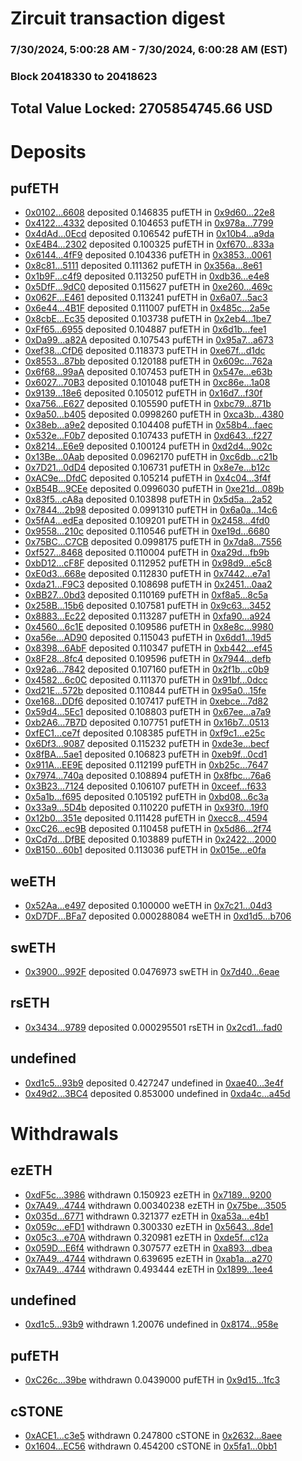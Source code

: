 # Zircuit transaction digest
### 7/30/2024, 5:00:28 AM - 7/30/2024, 6:00:28 AM (EST)
### Block 20418330 to 20418623

## Total Value Locked: 2705854745.66 USD

# Deposits
## pufETH
- [0x0102...6608](https://etherscan.io/address/0x0102805682edD32aFCb17d5cf684C25793146608) deposited 0.146835 pufETH in [0x9d60...22e8](https://etherscan.io/tx/0x0102805682edD32aFCb17d5cf684C25793146608)
- [0x4122...4332](https://etherscan.io/address/0x4122b248f4b5205637752fc513e4Ef891D0E4332) deposited 0.104653 pufETH in [0x978a...7799](https://etherscan.io/tx/0x4122b248f4b5205637752fc513e4Ef891D0E4332)
- [0x4dAd...0Ecd](https://etherscan.io/address/0x4dAd19aca4c8B568f6dBA3629F248aC43b7B0Ecd) deposited 0.106542 pufETH in [0x10b4...a9da](https://etherscan.io/tx/0x4dAd19aca4c8B568f6dBA3629F248aC43b7B0Ecd)
- [0xE4B4...2302](https://etherscan.io/address/0xE4B4CD069Fc2d6d0E8d0ea53199B0C76965b2302) deposited 0.100325 pufETH in [0xf670...833a](https://etherscan.io/tx/0xE4B4CD069Fc2d6d0E8d0ea53199B0C76965b2302)
- [0x6144...4fF9](https://etherscan.io/address/0x6144F617E2cE10358F932aC8228b088fE00F4fF9) deposited 0.104336 pufETH in [0x3853...0061](https://etherscan.io/tx/0x6144F617E2cE10358F932aC8228b088fE00F4fF9)
- [0x8c81...5111](https://etherscan.io/address/0x8c8146B6B8088d73EF830aA68C01Aa82d3c25111) deposited 0.111362 pufETH in [0x356a...8e61](https://etherscan.io/tx/0x8c8146B6B8088d73EF830aA68C01Aa82d3c25111)
- [0x1b9F...c4f9](https://etherscan.io/address/0x1b9F68747Cb65F688F69F84Da0461cf8e2c7c4f9) deposited 0.113250 pufETH in [0xdb36...e4e8](https://etherscan.io/tx/0x1b9F68747Cb65F688F69F84Da0461cf8e2c7c4f9)
- [0x5DfF...9dC0](https://etherscan.io/address/0x5DfF92E0322E5394b8a1EaA7a087725804459dC0) deposited 0.115627 pufETH in [0xe260...469c](https://etherscan.io/tx/0x5DfF92E0322E5394b8a1EaA7a087725804459dC0)
- [0x062F...E461](https://etherscan.io/address/0x062F3dBa5f8F00E8036da0F442f1fd7e9D9fE461) deposited 0.113241 pufETH in [0x6a07...5ac3](https://etherscan.io/tx/0x062F3dBa5f8F00E8036da0F442f1fd7e9D9fE461)
- [0x6e44...4B1F](https://etherscan.io/address/0x6e44C07370486B7048b130D256B4eCE0Eb4E4B1F) deposited 0.111007 pufETH in [0x485c...2a5e](https://etherscan.io/tx/0x6e44C07370486B7048b130D256B4eCE0Eb4E4B1F)
- [0x8cbE...Ec35](https://etherscan.io/address/0x8cbEEE031Dec0568b70194249A7699F56bE0Ec35) deposited 0.103738 pufETH in [0x2eb4...1be7](https://etherscan.io/tx/0x8cbEEE031Dec0568b70194249A7699F56bE0Ec35)
- [0xFf65...6955](https://etherscan.io/address/0xFf658C27dD2C4A53EDf14b1A7611F6ffb3886955) deposited 0.104887 pufETH in [0x6d1b...fee1](https://etherscan.io/tx/0xFf658C27dD2C4A53EDf14b1A7611F6ffb3886955)
- [0xDa99...a82A](https://etherscan.io/address/0xDa99C2A8304deBBb942351EF0d30604271f1a82A) deposited 0.107543 pufETH in [0x95a7...a673](https://etherscan.io/tx/0xDa99C2A8304deBBb942351EF0d30604271f1a82A)
- [0xef38...CfD6](https://etherscan.io/address/0xef384d5c2c26dFdbEa79BF20abeb3aD6eA3ACfD6) deposited 0.118373 pufETH in [0xe67f...d1dc](https://etherscan.io/tx/0xef384d5c2c26dFdbEa79BF20abeb3aD6eA3ACfD6)
- [0x8553...87bb](https://etherscan.io/address/0x85537FAD060c1Bbd51Ae7458a99e016a4D6187bb) deposited 0.120188 pufETH in [0x609c...762a](https://etherscan.io/tx/0x85537FAD060c1Bbd51Ae7458a99e016a4D6187bb)
- [0x6f68...99aA](https://etherscan.io/address/0x6f682C258dc01eEfF6AD32fBd22a6620089899aA) deposited 0.107453 pufETH in [0x547e...e63b](https://etherscan.io/tx/0x6f682C258dc01eEfF6AD32fBd22a6620089899aA)
- [0x6027...70B3](https://etherscan.io/address/0x60270Da2d756f6D401AA5Ae989229081428b70B3) deposited 0.101048 pufETH in [0xc86e...1a08](https://etherscan.io/tx/0x60270Da2d756f6D401AA5Ae989229081428b70B3)
- [0x9139...18e6](https://etherscan.io/address/0x91391f49513f37f23676eeEd998C6F4Bb31D18e6) deposited 0.105012 pufETH in [0x16d7...f30f](https://etherscan.io/tx/0x91391f49513f37f23676eeEd998C6F4Bb31D18e6)
- [0xa756...E627](https://etherscan.io/address/0xa75654a6aEdC3387641F900fA0b5A60C3d6dE627) deposited 0.105590 pufETH in [0xbc79...871b](https://etherscan.io/tx/0xa75654a6aEdC3387641F900fA0b5A60C3d6dE627)
- [0x9a50...b405](https://etherscan.io/address/0x9a5058175E0b687522a13308024b3D8b10Acb405) deposited 0.0998260 pufETH in [0xca3b...4380](https://etherscan.io/tx/0x9a5058175E0b687522a13308024b3D8b10Acb405)
- [0x38eb...a9e2](https://etherscan.io/address/0x38eb145794e95c6c40e3F31EcDcDC0A65E67a9e2) deposited 0.104408 pufETH in [0x58b4...faec](https://etherscan.io/tx/0x38eb145794e95c6c40e3F31EcDcDC0A65E67a9e2)
- [0x532e...F0b7](https://etherscan.io/address/0x532e723F6DAE41D4fB870E5D3671d40C31FBF0b7) deposited 0.107433 pufETH in [0xd643...f227](https://etherscan.io/tx/0x532e723F6DAE41D4fB870E5D3671d40C31FBF0b7)
- [0x8214...E6e9](https://etherscan.io/address/0x8214E3646d2189247d0F7AF0Ec6467Af6621E6e9) deposited 0.100124 pufETH in [0xd2d4...902c](https://etherscan.io/tx/0x8214E3646d2189247d0F7AF0Ec6467Af6621E6e9)
- [0x13Be...0Aab](https://etherscan.io/address/0x13Be38e458CDBf30e4aAaDd01700b793F3E10Aab) deposited 0.0962170 pufETH in [0xc6db...c21b](https://etherscan.io/tx/0x13Be38e458CDBf30e4aAaDd01700b793F3E10Aab)
- [0x7D21...0dD4](https://etherscan.io/address/0x7D21cB80ffD72d1023E7d67f57837301440C0dD4) deposited 0.106731 pufETH in [0x8e7e...b12c](https://etherscan.io/tx/0x7D21cB80ffD72d1023E7d67f57837301440C0dD4)
- [0xAC9e...DfdC](https://etherscan.io/address/0xAC9e2A83FB328F135A0dc797c0d575897705DfdC) deposited 0.105214 pufETH in [0x4c04...3f4f](https://etherscan.io/tx/0xAC9e2A83FB328F135A0dc797c0d575897705DfdC)
- [0xB54B...9CEe](https://etherscan.io/address/0xB54Bc14A604CbAfa5B1E2fd80C6f696645739CEe) deposited 0.0996030 pufETH in [0xe21d...089b](https://etherscan.io/tx/0xB54Bc14A604CbAfa5B1E2fd80C6f696645739CEe)
- [0x83f5...cA8a](https://etherscan.io/address/0x83f5CdCc0f574985a6Cb912aDF4dA7a93882cA8a) deposited 0.103898 pufETH in [0x5d5a...2a52](https://etherscan.io/tx/0x83f5CdCc0f574985a6Cb912aDF4dA7a93882cA8a)
- [0x7844...2b98](https://etherscan.io/address/0x78448D883DE71EB7f9611358e7585C0EB2E32b98) deposited 0.0991310 pufETH in [0x6a0a...14c6](https://etherscan.io/tx/0x78448D883DE71EB7f9611358e7585C0EB2E32b98)
- [0x5fA4...edEa](https://etherscan.io/address/0x5fA4304dAB3316fD4308AB7dd6E1b11B618cedEa) deposited 0.109201 pufETH in [0x2458...4fd0](https://etherscan.io/tx/0x5fA4304dAB3316fD4308AB7dd6E1b11B618cedEa)
- [0x9558...210c](https://etherscan.io/address/0x95588c9b07d9d024602F02742C6683e30689210c) deposited 0.110546 pufETH in [0xe19d...6680](https://etherscan.io/tx/0x95588c9b07d9d024602F02742C6683e30689210c)
- [0x75BC...C7CB](https://etherscan.io/address/0x75BC2Fd12Fae1430611dadA881Ae469FF6A5C7CB) deposited 0.0998175 pufETH in [0x7da8...7556](https://etherscan.io/tx/0x75BC2Fd12Fae1430611dadA881Ae469FF6A5C7CB)
- [0xf527...8468](https://etherscan.io/address/0xf527E6370CF97B2B5CF59882507cA82F9e188468) deposited 0.110004 pufETH in [0xa29d...fb9b](https://etherscan.io/tx/0xf527E6370CF97B2B5CF59882507cA82F9e188468)
- [0xbD12...cF8F](https://etherscan.io/address/0xbD128683B95E853024a94be0D32a0930212FcF8F) deposited 0.112952 pufETH in [0x98d9...e5c8](https://etherscan.io/tx/0xbD128683B95E853024a94be0D32a0930212FcF8F)
- [0xE0d3...668e](https://etherscan.io/address/0xE0d3811DBAd4C263D4e1aa356364eeC74C6F668e) deposited 0.112830 pufETH in [0x7442...e7a1](https://etherscan.io/tx/0xE0d3811DBAd4C263D4e1aa356364eeC74C6F668e)
- [0xda21...F9C3](https://etherscan.io/address/0xda21db75022a2c8a562d27542F9BEE7f8b68F9C3) deposited 0.108698 pufETH in [0x2451...0aa2](https://etherscan.io/tx/0xda21db75022a2c8a562d27542F9BEE7f8b68F9C3)
- [0xBB27...0bd3](https://etherscan.io/address/0xBB27bA26A7865fbFC9c1E5D2256c7e4bA8430bd3) deposited 0.110169 pufETH in [0xf8a5...8c5a](https://etherscan.io/tx/0xBB27bA26A7865fbFC9c1E5D2256c7e4bA8430bd3)
- [0x258B...15b6](https://etherscan.io/address/0x258B4c9216C5e9E4E05AC9B8fB1f840b8f7215b6) deposited 0.107581 pufETH in [0x9c63...3452](https://etherscan.io/tx/0x258B4c9216C5e9E4E05AC9B8fB1f840b8f7215b6)
- [0x8883...Ec22](https://etherscan.io/address/0x88838B46b2FC2125EB585BA398a04C5A539CEc22) deposited 0.113287 pufETH in [0xfa90...a924](https://etherscan.io/tx/0x88838B46b2FC2125EB585BA398a04C5A539CEc22)
- [0x4560...6c1E](https://etherscan.io/address/0x456077Bbda84533beC0be598f2dA2a91307C6c1E) deposited 0.109586 pufETH in [0x8e8c...9980](https://etherscan.io/tx/0x456077Bbda84533beC0be598f2dA2a91307C6c1E)
- [0xa56e...AD90](https://etherscan.io/address/0xa56e457572d0523B40B431452DC58989da59AD90) deposited 0.115043 pufETH in [0x6dd1...19d5](https://etherscan.io/tx/0xa56e457572d0523B40B431452DC58989da59AD90)
- [0x8398...6AbF](https://etherscan.io/address/0x839809587c2b201D3B9c671994d8b59410a36AbF) deposited 0.110347 pufETH in [0xb442...ef45](https://etherscan.io/tx/0x839809587c2b201D3B9c671994d8b59410a36AbF)
- [0x8F28...8fc4](https://etherscan.io/address/0x8F28dDbA8a84334fEB42Ec6636f1B2eb1bCe8fc4) deposited 0.109596 pufETH in [0x7944...defb](https://etherscan.io/tx/0x8F28dDbA8a84334fEB42Ec6636f1B2eb1bCe8fc4)
- [0x92a6...7842](https://etherscan.io/address/0x92a6d7cF574Cc35ee5A019BF578985434ED57842) deposited 0.107160 pufETH in [0x2f1b...c0b9](https://etherscan.io/tx/0x92a6d7cF574Cc35ee5A019BF578985434ED57842)
- [0x4582...6c0C](https://etherscan.io/address/0x4582Eb6f6ED9b8a98c586FFbAB3f627265aF6c0C) deposited 0.111370 pufETH in [0x91bf...0dcc](https://etherscan.io/tx/0x4582Eb6f6ED9b8a98c586FFbAB3f627265aF6c0C)
- [0xd21E...572b](https://etherscan.io/address/0xd21E7dB56ca3744e1bD22B07A9677d4B8904572b) deposited 0.110844 pufETH in [0x95a0...15fe](https://etherscan.io/tx/0xd21E7dB56ca3744e1bD22B07A9677d4B8904572b)
- [0xe168...DDf6](https://etherscan.io/address/0xe16884E390BB986AE0E99B01A28AAA54b795DDf6) deposited 0.107417 pufETH in [0xebce...7d82](https://etherscan.io/tx/0xe16884E390BB986AE0E99B01A28AAA54b795DDf6)
- [0x59d4...5Ec1](https://etherscan.io/address/0x59d419Bd53A6B7d2632B0A855e4e83c77C105Ec1) deposited 0.108803 pufETH in [0x67ee...a7a9](https://etherscan.io/tx/0x59d419Bd53A6B7d2632B0A855e4e83c77C105Ec1)
- [0xb2A6...7B7D](https://etherscan.io/address/0xb2A64Dd4c9E754b5Ff2281f9DD9145b5C06c7B7D) deposited 0.107751 pufETH in [0x16b7...0513](https://etherscan.io/tx/0xb2A64Dd4c9E754b5Ff2281f9DD9145b5C06c7B7D)
- [0xfEC1...ce7f](https://etherscan.io/address/0xfEC183987f40Eb4e3625f46AFECEc56F969ece7f) deposited 0.108385 pufETH in [0xf9c1...e25c](https://etherscan.io/tx/0xfEC183987f40Eb4e3625f46AFECEc56F969ece7f)
- [0x6Df3...9087](https://etherscan.io/address/0x6Df3654B98FD962B0424721E6E1da36666e79087) deposited 0.115232 pufETH in [0xde3e...becf](https://etherscan.io/tx/0x6Df3654B98FD962B0424721E6E1da36666e79087)
- [0x8fBA...5ae1](https://etherscan.io/address/0x8fBA3aD9943ad52Ea7372a66E4C9b215D12b5ae1) deposited 0.106823 pufETH in [0xeb9f...0cd1](https://etherscan.io/tx/0x8fBA3aD9943ad52Ea7372a66E4C9b215D12b5ae1)
- [0x911A...EE9E](https://etherscan.io/address/0x911A4E3c1e5aAe584e3cE926d43097Bc6514EE9E) deposited 0.112199 pufETH in [0xb25c...7647](https://etherscan.io/tx/0x911A4E3c1e5aAe584e3cE926d43097Bc6514EE9E)
- [0x7974...740a](https://etherscan.io/address/0x797418e4c24f588a2E67276D828D7CfFfFfc740a) deposited 0.108894 pufETH in [0x8fbc...76a6](https://etherscan.io/tx/0x797418e4c24f588a2E67276D828D7CfFfFfc740a)
- [0x3B23...7124](https://etherscan.io/address/0x3B23289128eAd310350267FcD8F6c94008D07124) deposited 0.106107 pufETH in [0xceef...f633](https://etherscan.io/tx/0x3B23289128eAd310350267FcD8F6c94008D07124)
- [0x5a1b...f695](https://etherscan.io/address/0x5a1bafaB5e6F7FaE98C8F312c7e09E5B0df6f695) deposited 0.105192 pufETH in [0xbd08...6c3a](https://etherscan.io/tx/0x5a1bafaB5e6F7FaE98C8F312c7e09E5B0df6f695)
- [0x33a9...5D4b](https://etherscan.io/address/0x33a9003868BF128B20CE71B8f646E0d9e6F65D4b) deposited 0.110220 pufETH in [0x93f0...19f0](https://etherscan.io/tx/0x33a9003868BF128B20CE71B8f646E0d9e6F65D4b)
- [0x12b0...351e](https://etherscan.io/address/0x12b0AbD111bEe4c4BC3be2c5EA0139B91CE4351e) deposited 0.111428 pufETH in [0xecc8...4594](https://etherscan.io/tx/0x12b0AbD111bEe4c4BC3be2c5EA0139B91CE4351e)
- [0xcC26...ec9B](https://etherscan.io/address/0xcC266ED6709ae09Ea92a31BD878Ef92f45C5ec9B) deposited 0.110458 pufETH in [0x5d86...2f74](https://etherscan.io/tx/0xcC266ED6709ae09Ea92a31BD878Ef92f45C5ec9B)
- [0xCd7d...DfBE](https://etherscan.io/address/0xCd7dF392E9D1Edd69a9435b9a9FEA3aD4676DfBE) deposited 0.103889 pufETH in [0x2422...2000](https://etherscan.io/tx/0xCd7dF392E9D1Edd69a9435b9a9FEA3aD4676DfBE)
- [0xB150...60b1](https://etherscan.io/address/0xB150e58AdB6FBa3D6bf534E68313BE05b8b860b1) deposited 0.113036 pufETH in [0x015e...e0fa](https://etherscan.io/tx/0xB150e58AdB6FBa3D6bf534E68313BE05b8b860b1)
## weETH
- [0x52Aa...e497](https://etherscan.io/address/0x52Aa899454998Be5b000Ad077a46Bbe360F4e497) deposited 0.100000 weETH in [0x7c21...04d3](https://etherscan.io/tx/0x52Aa899454998Be5b000Ad077a46Bbe360F4e497)
- [0xD7DF...BFa7](https://etherscan.io/address/0xD7DF7E085214743530afF339aFC420c7c720BFa7) deposited 0.000288084 weETH in [0xd1d5...b706](https://etherscan.io/tx/0xD7DF7E085214743530afF339aFC420c7c720BFa7)
## swETH
- [0x3900...992F](https://etherscan.io/address/0x390009b6400888A869B790ba8add3E588DcE992F) deposited 0.0476973 swETH in [0x7d40...6eae](https://etherscan.io/tx/0x390009b6400888A869B790ba8add3E588DcE992F)
## rsETH
- [0x3434...9789](https://etherscan.io/address/0x34349c5569e7B846c3558961552D2202760A9789) deposited 0.000295501 rsETH in [0x2cd1...fad0](https://etherscan.io/tx/0x34349c5569e7B846c3558961552D2202760A9789)
## undefined
- [0xd1c5...93b9](https://etherscan.io/address/0xd1c50Af8B7EFAEf05f09238aF372085384c093b9) deposited 0.427247 undefined in [0xae40...3e4f](https://etherscan.io/tx/0xd1c50Af8B7EFAEf05f09238aF372085384c093b9)
- [0x49d2...3BC4](https://etherscan.io/address/0x49d2F19b9A0f82122B5021A6D9a6a5761F4b3BC4) deposited 0.853000 undefined in [0xda4c...a45d](https://etherscan.io/tx/0x49d2F19b9A0f82122B5021A6D9a6a5761F4b3BC4)
# Withdrawals
## ezETH
- [0xdF5c...3986](https://etherscan.io/address/0xdF5c8f9459eF9965Fa55dc2Cb2C2C136b01B3986) withdrawn 0.150923 ezETH in [0x7189...9200](https://etherscan.io/tx/0xdF5c8f9459eF9965Fa55dc2Cb2C2C136b01B3986)
- [0x7A49...4744](https://etherscan.io/address/0x7A493Be5c2ce014cD049Bf178a1ac0Db1B434744) withdrawn 0.00340238 ezETH in [0x75be...3505](https://etherscan.io/tx/0x7A493Be5c2ce014cD049Bf178a1ac0Db1B434744)
- [0x035d...6771](https://etherscan.io/address/0x035dC21bBe63BA825aF7579EBd46280965496771) withdrawn 0.321377 ezETH in [0xa53a...e4b1](https://etherscan.io/tx/0x035dC21bBe63BA825aF7579EBd46280965496771)
- [0x059c...eFD1](https://etherscan.io/address/0x059cf7078a7B5dd66A297572E1d6F4df373BeFD1) withdrawn 0.300330 ezETH in [0x5643...8de1](https://etherscan.io/tx/0x059cf7078a7B5dd66A297572E1d6F4df373BeFD1)
- [0x05c3...e70A](https://etherscan.io/address/0x05c361752d01901353A0222F1C8b70274362e70A) withdrawn 0.320981 ezETH in [0xde5f...c12a](https://etherscan.io/tx/0x05c361752d01901353A0222F1C8b70274362e70A)
- [0x059D...E6f4](https://etherscan.io/address/0x059DF13F92549c60f63420783E05644995A2E6f4) withdrawn 0.307577 ezETH in [0xa893...dbea](https://etherscan.io/tx/0x059DF13F92549c60f63420783E05644995A2E6f4)
- [0x7A49...4744](https://etherscan.io/address/0x7A493Be5c2ce014cD049Bf178a1ac0Db1B434744) withdrawn 0.639695 ezETH in [0xab1a...a270](https://etherscan.io/tx/0x7A493Be5c2ce014cD049Bf178a1ac0Db1B434744)
- [0x7A49...4744](https://etherscan.io/address/0x7A493Be5c2ce014cD049Bf178a1ac0Db1B434744) withdrawn 0.493444 ezETH in [0x1899...1ee4](https://etherscan.io/tx/0x7A493Be5c2ce014cD049Bf178a1ac0Db1B434744)
## undefined
- [0xd1c5...93b9](https://etherscan.io/address/0xd1c50Af8B7EFAEf05f09238aF372085384c093b9) withdrawn 1.20076 undefined in [0x8174...958e](https://etherscan.io/tx/0xd1c50Af8B7EFAEf05f09238aF372085384c093b9)
## pufETH
- [0xC26c...39be](https://etherscan.io/address/0xC26cd2D8F593506FEFBC0C3a81b54429537439be) withdrawn 0.0439000 pufETH in [0x9d15...1fc3](https://etherscan.io/tx/0xC26cd2D8F593506FEFBC0C3a81b54429537439be)
## cSTONE
- [0xACE1...c3e5](https://etherscan.io/address/0xACE11BCC91C3e6368285202fAaCf84c05f80c3e5) withdrawn 0.247800 cSTONE in [0x2632...8aee](https://etherscan.io/tx/0xACE11BCC91C3e6368285202fAaCf84c05f80c3e5)
- [0x1604...EC56](https://etherscan.io/address/0x16044Bdb0b95cF1B9E63db7275D35eC180b5EC56) withdrawn 0.454200 cSTONE in [0x5fa1...0bb1](https://etherscan.io/tx/0x16044Bdb0b95cF1B9E63db7275D35eC180b5EC56)
